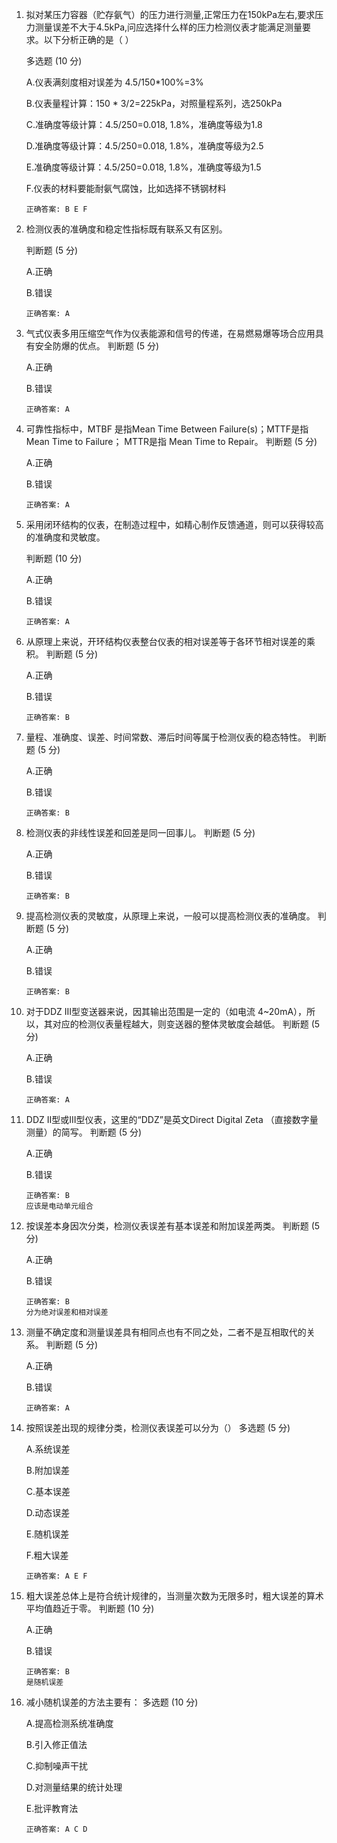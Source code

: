 1. 拟对某压力容器（贮存氨气）的压力进行测量,正常压力在150kPa左右,要求压力测量误差不大于4.5kPa,问应选择什么样的压力检测仪表才能满足测量要求。以下分析正确的是（    ）

   多选题 (10 分)


   A.仪表满刻度相对误差为 4.5/150*100%=3%

   B.仪表量程计算：150 * 3/2=225kPa，对照量程系列，选250kPa

   C.准确度等级计算：4.5/250=0.018, 1.8%，准确度等级为1.8

   D.准确度等级计算：4.5/250=0.018, 1.8%，准确度等级为2.5

   E.准确度等级计算：4.5/250=0.018, 1.8%，准确度等级为1.5

   F.仪表的材料要能耐氨气腐蚀，比如选择不锈钢材料

   ```
   正确答案: B E F
   ```

   

2. 检测仪表的准确度和稳定性指标既有联系又有区别。

   判断题 (5 分)


   A.正确

   B.错误

   ```
   正确答案: A
   ```

   

3. 气式仪表多用压缩空气作为仪表能源和信号的传递，在易燃易爆等场合应用具有安全防爆的优点。
   判断题 (5 分)


   A.正确

   B.错误

   ```
   正确答案: A
   ```

   

4. 可靠性指标中，MTBF 是指Mean Time Between Failure(s)；MTTF是指Mean Time to Failure； MTTR是指 Mean Time to Repair。
   判断题 (5 分)


   A.正确

   B.错误

   ```
   正确答案: A
   ```

   

5. 采用闭环结构的仪表，在制造过程中，如精心制作反馈通道，则可以获得较高的准确度和灵敏度。

   判断题 (10 分)


   A.正确

   B.错误

   ```
   正确答案: A
   ```

   

6. 从原理上来说，开环结构仪表整台仪表的相对误差等于各环节相对误差的乘积。
   判断题 (5 分)


   A.正确

   B.错误

   ```
   正确答案: B
   ```

   

7. 量程、准确度、误差、时间常数、滞后时间等属于检测仪表的稳态特性。
   判断题 (5 分)


   A.正确

   B.错误

   ```
   正确答案: B
   ```

   

8. 检测仪表的非线性误差和回差是同一回事儿。
   判断题 (5 分)


   A.正确

   B.错误

   ```
   正确答案: B
   ```

   

9. 提高检测仪表的灵敏度，从原理上来说，一般可以提高检测仪表的准确度。
   判断题 (5 分)


   A.正确

   B.错误

   ```
   正确答案: B
   ```

   

10. 对于DDZ III型变送器来说，因其输出范围是一定的（如电流 4~20mA），所以，其对应的检测仪表量程越大，则变送器的整体灵敏度会越低。
    判断题 (5 分)


    A.正确

    B.错误

    ```
    正确答案: A
    ```

    

11. DDZ II型或III型仪表，这里的“DDZ”是英文Direct Digital Zeta （直接数字量测量）的简写。
    判断题 (5 分)


    A.正确

    B.错误

    ```
    正确答案: B
    应该是电动单元组合
    ```

    

12. 按误差本身因次分类，检测仪表误差有基本误差和附加误差两类。
    判断题 (5 分)


    A.正确

    B.错误

    ```
    正确答案: B
    分为绝对误差和相对误差
    ```

    

13. 测量不确定度和测量误差具有相同点也有不同之处，二者不是互相取代的关系。
    判断题 (5 分)


    A.正确

    B.错误

    ```
    正确答案: A
    ```

    

14. 按照误差出现的规律分类，检测仪表误差可以分为（）
    多选题 (5 分)


    A.系统误差

    B.附加误差

    C.基本误差

    D.动态误差

    E.随机误差

    F.粗大误差

    

    ```
    正确答案: A E F
    ```

    

15. 粗大误差总体上是符合统计规律的，当测量次数为无限多时，粗大误差的算术平均值趋近于零。
    判断题 (10 分)


    A.正确

    B.错误

    ```
    正确答案: B
    是随机误差
    ```

    

16. 减小随机误差的方法主要有：
    多选题 (10 分)


    A.提高检测系统准确度

    B.引入修正值法

    C.抑制噪声干扰

    D.对测量结果的统计处理

    E.批评教育法

    ```
    正确答案: A C D
    ```

    